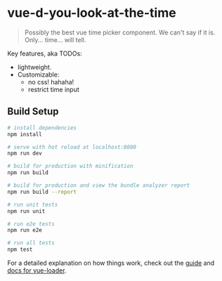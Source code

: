# vue-d-you-look-at-the-time

> Possibly the best vue time picker component. We can't say if it is.  Only...
> time... will tell.

Key features, aka TODOs:
- lightweight.
- Customizable:
  - no css! hahaha!
  - restrict time input

## Build Setup

``` bash
# install dependencies
npm install

# serve with hot reload at localhost:8080
npm run dev

# build for production with minification
npm run build

# build for production and view the bundle analyzer report
npm run build --report

# run unit tests
npm run unit

# run e2e tests
npm run e2e

# run all tests
npm test
```

For a detailed explanation on how things work, check out the [guide](http://vuejs-templates.github.io/webpack/) and [docs for vue-loader](http://vuejs.github.io/vue-loader).

